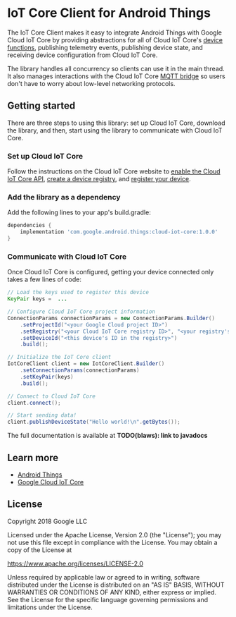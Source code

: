# IoT Core Client for Android Things

The IoT Core Client makes it easy to integrate Android Things with Google Cloud IoT Core by
providing abstractions for all of Cloud IoT Core's
[device functions](https://cloud.google.com/iot/docs/concepts/devices), publishing telemetry
events, publishing device state, and receiving device configuration from Cloud IoT Core.

The library handles all concurrency so clients can use it in the main thread. It also manages
interactions with the Cloud IoT Core
[MQTT bridge](https://cloud.google.com/iot/docs/how-tos/mqtt-bridge) so users don't have to worry
about low-level networking protocols.

## Getting started

There are three steps to using this library: set up Cloud IoT Core, download the library, and then,
start using the library to communicate with Cloud IoT Core.

### Set up Cloud IoT Core

Follow the instructions on the Cloud IoT Core website to
[enable the Cloud IoT Core API](https://cloud.google.com/iot/docs/how-tos/getting-started),
[create a device registry](https://cloud.google.com/iot/docs/how-tos/devices#creating_a_device_registry),
and
[register your device](https://cloud.google.com/iot/docs/how-tos/devices#creating_device_key_pairs).

### Add the library as a dependency

Add the following lines to your app's build.gradle:

```groovy
dependencies {
    implementation 'com.google.android.things:cloud-iot-core:1.0.0'
}
```

### Communicate with Cloud IoT Core

Once Cloud IoT Core is configured, getting your device connected only takes a few lines of code:

```java
// Load the keys used to register this device
KeyPair keys =  ...

// Configure Cloud IoT Core project information
ConnectionParams connectionParams = new ConnectionParams.Builder()
    .setProjectId("<your Google Cloud project ID>")
    .setRegistry("<your Cloud IoT Core registry ID>", "<your registry's cloud region>")
    .setDeviceId("<this device's ID in the registry>")
    .build();

// Initialize the IoT Core client
IotCoreClient client = new IotCoreClient.Builder()
    .setConnectionParams(connectionParams)
    .setKeyPair(keys)
    .build();

// Connect to Cloud IoT Core
client.connect();

// Start sending data!
client.publishDeviceState("Hello world!\n".getBytes());
```

The full documentation is available at **TODO(blaws): link to javadocs**

## Learn more

* [Android Things](https://developer.android.com/things/)
* [Google Cloud IoT Core](https://cloud.google.com/iot-core/)

## License

Copyright 2018 Google LLC

Licensed under the Apache License, Version 2.0 (the "License");
you may not use this file except in compliance with the License.
You may obtain a copy of the License at

https://www.apache.org/licenses/LICENSE-2.0

Unless required by applicable law or agreed to in writing, software
distributed under the License is distributed on an "AS IS" BASIS,
WITHOUT WARRANTIES OR CONDITIONS OF ANY KIND, either express or implied.
See the License for the specific language governing permissions and
limitations under the License.
